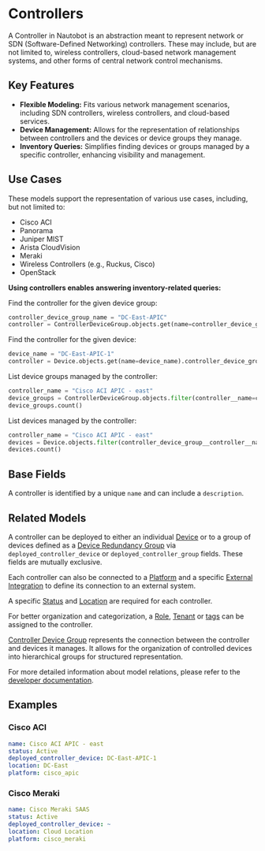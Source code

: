 # Controllers

A Controller in Nautobot is an abstraction meant to represent network or SDN (Software-Defined Networking) controllers. These may include, but are not limited to, wireless controllers, cloud-based network management systems, and other forms of central network control mechanisms.

## Key Features

- **Flexible Modeling:** Fits various network management scenarios, including SDN controllers, wireless controllers, and cloud-based services.
- **Device Management:** Allows for the representation of relationships between controllers and the devices or device groups they manage.
- **Inventory Queries:** Simplifies finding devices or groups managed by a specific controller, enhancing visibility and management.

## Use Cases

These models support the representation of various use cases, including, but not limited to:

- Cisco ACI
- Panorama
- Juniper MIST
- Arista CloudVision
- Meraki
- Wireless Controllers (e.g., Ruckus, Cisco)
- OpenStack

**Using controllers enables answering inventory-related queries:**

Find the controller for the given device group:

```python
controller_device_group_name = "DC-East-APIC"
controller = ControllerDeviceGroup.objects.get(name=controller_device_group_name).controller
```

Find the controller for the given device:

```python
device_name = "DC-East-APIC-1"
controller = Device.objects.get(name=device_name).controller_device_group.controller
```

List device groups managed by the controller:

```python
controller_name = "Cisco ACI APIC - east"
device_groups = ControllerDeviceGroup.objects.filter(controller__name=controller_name)
device_groups.count()
```

List devices managed by the controller:

```python
controller_name = "Cisco ACI APIC - east"
devices = Device.objects.filter(controller_device_group__controller__name=controller_name)
devices.count()
```

## Base Fields

A controller is identified by a unique `name` and can include a `description`.

## Related Models

A controller can be deployed to either an individual [Device](./device.md) or to a group of devices defined as a [Device Redundancy Group](./deviceredundancygroup.md) via `deployed_controller_device` or `deployed_controller_group` fields. These fields are mutually exclusive.

Each controller can also be connected to a [Platform](./platform.md) and a specific [External Integration](../../platform-functionality/externalintegration.md) to define its connection to an external system.

A specific [Status](../../platform-functionality/status.md) and [Location](./location.md) are required for each controller.

For better organization and categorization, a [Role](../../platform-functionality/role.md), [Tenant](../tenancy/tenant.md) or [tags](../../platform-functionality/tag.md) can be assigned to the controller.

[Controller Device Group](./controllerdevicegroup.md) represents the connection between the controller and devices it manages. It allows for the organization of controlled devices into hierarchical groups for structured representation.

For more detailed information about model relations, please refer to the [developer documentation](../../../development/core/controllers.md).

## Examples

### Cisco ACI

```yaml
name: Cisco ACI APIC - east
status: Active
deployed_controller_device: DC-East-APIC-1
location: DC-East
platform: cisco_apic
```

### Cisco Meraki

```yaml
name: Cisco Meraki SAAS
status: Active
deployed_controller_device: ~
location: Cloud Location
platform: cisco_meraki
```

